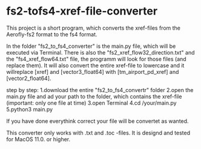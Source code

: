 # fs2-tofs4-xref-file-converter
This project is a short program, which converts the xref-files from the Aerofly-fs2 format to the fs4 format.

In the folder "fs2_to_fs4_converter" is the main.py file, which will be executed via Terminal.
There is also the "fs2_xref_flow32_direction.txt" and the "fs4_xref_flow64.txt" file, the programm will look for those files (and replace them).
It will also convert the entire xref-file to lowercase and it willreplace [xref] and [vector3_float64] with [tm_airport_pd_xref] and [vector2_float64].

  step by step: 
1.download the entire "fs2_to_fs4_convertr" folder
2.open the main.py file and ad your path to the folder, which contains the xref-file (important: only one file at time)
3.open Terminal
4.cd /your/main.py
5.python3 main.py

If you have done everythink correct your file will be convertet as wanted.

This converter only works with .txt and .toc -files.
It is designd and tested for MacOS 11.0. or higher.
